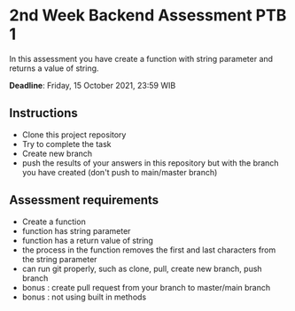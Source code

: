 # 2nd Week Backend Assessment PTB 1

In this assessment you have create a function with string parameter and returns a value of string.  


**Deadline**: Friday, 15 October 2021, 23:59 WIB

## Instructions

- Clone this project repository
- Try to complete the task
- Create new branch
- push the results of your answers in this repository but with the branch you have created (don't push to main/master branch)

## Assessment requirements
- Create a function
- function has string parameter
- function has a return value of string
- the process in the function removes the first and last characters from the string parameter
- can run git properly, such as clone, pull, create new branch, push branch
- bonus : create pull request from your branch to master/main branch
- bonus : not using built in methods

